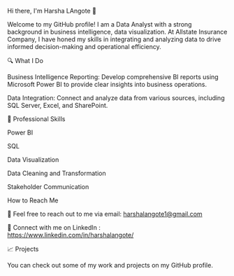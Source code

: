 Hi there, I'm Harsha LAngote 👋

Welcome to my GitHub profile! I am a Data Analyst with a strong background in business intelligence, data visualization. At Allstate Insurance Company, I have honed my skills in integrating and analyzing data to drive informed decision-making and operational efficiency.

🔍 What I Do

Business Intelligence Reporting: Develop comprehensive BI reports using Microsoft Power BI to provide clear insights into business operations. 

Data Integration: Connect and analyze data from various sources, including SQL Server, Excel, and SharePoint.

💼 Professional Skills

Power BI

SQL

Data Visualization

Data Cleaning and Transformation

Stakeholder Communication

How to Reach Me

📧 Feel free to reach out to me via email: harshalangote1@gmail.com

💬 Connect with me on LinkedIn : https://www.linkedin.com/in/harshalangote/

📈 Projects

You can check out some of my work and projects on my GitHub profile.
